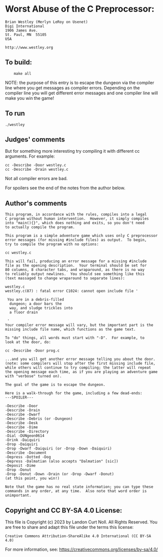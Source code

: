 # Worst Abuse of the C Preprocessor:

	Brian Westley (Merlyn LeRoy on Usenet)
	Digi International
	1906 James Ave.
	St. Paul, MN  55105
	USA

	http://www.westley.org

## To build:

        make all

NOTE: the purpose of this entry is to escape the dungeon via the compiler line
where you get messages as compiler errors. Depending on the compiler line you
will get different error messages and one compiler line will make you win the
game!

## To run

	./westley

## Judges' comments

But for something more interesting try compiling it with
different cc arguments.  For example:

	cc -Describe -Door westley.c
	cc -Describe -Drain westley.c

Not all compiler errors are bad.

For spoilers see the end of the notes from the author below.

## Author's comments

    This program, in accordance with the rules, compiles into a legal
    C program without human intervention.  However, it simply compiles
    into "main(){}", which does nothing and exits, so you don't need
    to actually compile the program.

    This program is a simple adventure game which uses only C preprocessor
    error messages (for missing #include files) as output.  To begin,
    try to compile the program with no options:

    cc westley.c

    This will fail, producing an error message for a missing #include
    file as the opening description.  Your terminal should be set for
    80 columns, 8 character tabs, and wraparound, as there is no way
    to reliably output newlines.  You should see something like this
    (text massaged to change wraparound to separate lines):

    westley.c
    westley.c(87) : fatal error C1024: cannot open include file '

     You are in a debris-filled
      dungeon; a door bars the
      way, and sludge trickles into
      a floor drain

     '
    Your compiler error message will vary, but the important part is the
    missing include file name, which functions as the game text.

    To "do" things, all words must start with "-D".  For example, to
    look at the door, do:

    cc -Describe -Door prog.c

    ...and you will get another error message telling you about the door.
    (note: some compilers will stop after the first missing include file,
    while others will continue to try compiling; the latter will repeat
    the opening message each time, as if you are playing an adventure game
    with "verbose" turned on).

    The goal of the game is to escape the dungeon.

    Here is a walk-through for the game, including a few dead-ends:
    ---SPOILER---
    
    -Describe -Door
    -Describe -Drain
    -Describe -Dwarf
    -Describe -Debris (or -Dungeon)
    -Describe -Desk
    -Describe -Dime
    -Describe -Directory
    -Dial -DUNgeon0614
    -Drink -Daiquiri
    -Drop -Daiquiri
    -Drop -Dwarf -Daiquiri (or -Drop -Down -Daiquiri)
    -Describe -Document
    -Depress -Dotted -Dog
    -Depress -Dalmatian (also accepts "Dalmation" [sic])
    -Deposit -Dime
    -Drop -Donut
    -Drop -Donut -Down -Drain (or -Drop -Dwarf -Donut)
    (at this point, you win!)

    Note that the game has no real state information; you can type these
    commands in any order, at any time.  Also note that word order is
    unimportant.

## Copyright and CC BY-SA 4.0 License:

This file is Copyright (c) 2023 by Landon Curt Noll.  All Rights Reserved.
You are free to share and adapt this file under the terms this license:

    Creative Commons Attribution-ShareAlike 4.0 International (CC BY-SA 4.0)

For more information, see: https://creativecommons.org/licenses/by-sa/4.0/
